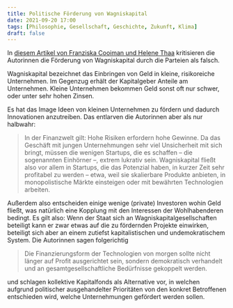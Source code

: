 ```yaml
---
title: Politische Förderung von Wagniskapital
date: 2021-09-20 17:00
tags: [Philosophie, Gesellschaft, Geschichte, Zukunft, Klima]
draft: false
---
```


In [diesem Artikel von Franziska Cooiman und Helene Thaa](https://jacobin.de/artikel/wagniskapital-foerdert-keine-innovationen-sondern-erschwert-sie-venture-capital-zukunftsfonds-digitalisierung-modernisierung-cdu-fdp-lindner-spd-die-linke-gruene-technologiefoerderung/) kritisieren die Autorinnen die Förderung von Wagniskapital durch die Parteien als falsch.

Wagniskapital bezeichnet das Einbringen von Geld in kleine, risikoreiche Unternehmen.
Im Gegenzug erhält der Kapitalgeber Anteile am Unternehmen.
Kleine Unternehmen bekommen Geld sonst oft nur schwer, oder unter sehr hohen Zinsen.

Es hat das Image Ideen von kleinen Unternehmen zu fördern und dadurch Innovationen anzutreiben.
Das entlarven die Autorinnen aber als nur halbwahr:

> In der Finanzwelt gilt: Hohe Risiken erfordern hohe Gewinne. Da das Geschäft mit jungen Unternehmungen sehr viel Unsicherheit mit sich bringt, müssen die wenigen Startups, die es schaffen – die sogenannten Einhörner –, extrem lukrativ sein. Wagniskapital fließt also vor allem in Startups, die das Potenzial haben, in kurzer Zeit sehr profitabel zu werden – etwa, weil sie skalierbare Produkte anbieten, in monopolistische Märkte einsteigen oder mit bewährten Technologien arbeiten.

Außerdem also entscheiden einige wenige (private) Investoren wohin Geld fließt, was natürlich eine Kopplung mit den Interessen der Wohlhabenderen bedingt.
Es gilt also: Wenn der Staat sich an Wagniskapitalgesellschaften beteiligt kann er zwar etwas auf die zu fördernden Projekte einwirken, beteiligt sich aber an einem zutiefst kapitalistischen und undemokratischem System.
Die Autorinnen sagen folgerichtig

> Die Finanzierungsform der Technologien von morgen sollte nicht länger auf Profit ausgerichtet sein, sondern demokratisch verhandelt und an gesamtgesellschaftliche Bedürfnisse gekoppelt werden.

und schlagen kollektive Kapitalfonds als Alternative vor, in welchen aufgrund politischer ausgehandelter Prioritäten von den konkret Betroffenen entschieden wird, welche Unternehmungen gefördert werden sollen.
